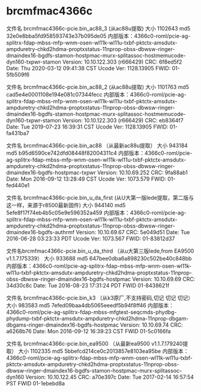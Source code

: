 # brcmfmac4366c

文件名 brcmfmac4366c-pcie.bin_ac88_3  (从ac88u提取)
大小 1102643 md5  32e0e8bba5fd958593743e37b095de05
内部版本：4366c0-roml/pcie-ag-splitrx-fdap-mbss-mfp-wnm-osen-wl11k-wl11u-txbf-pktctx-amsdutx-ampduretry-chkd2hdma-proptxstatus-11nprop-obss-dbwsw-ringer-dmaindex16-bgdfs-stamon-hostpmac-murx-splitassoc-hostmemucode-dyn160-txpwr-stamon Version: 10.10.122.303 (r666429) CRC: 6f8ed5f2 Date: Thu 2020-03-12 09:41:38 CST Ucode Ver: 1128.13905 FWID: 01-5fb509f6

文件名 brcmfmac4366c-pcie.bin_ac88_2  (从ac88u提取)
大小 1101763  md5  cad5e4e0001108e194e081c07344fecc
内部版本：4366c0-roml/pcie-ag-splitrx-fdap-mbss-mfp-wnm-osen-wl11k-wl11u-txbf-pktctx-amsdutx-ampduretry-chkd2hdma-proptxstatus-11nprop-obss-dbwsw-ringer-dmaindex16-bgdfs-stamon-hostpmac-murx-splitassoc-hostmemucode-dyn160-txpwr-stamon Version: 10.10.122.303 (r666429) CRC: eb8364f7 Date: Tue 2019-07-23 16:39:31 CST Ucode Ver: 1128.13905 FWID: 01-fa431ba7

文件名 brcmfmac4366c-pcie.bin_ac88  （从最新ac88u提取）
大小 943184 md5 b95d6590ce742dfd08448f82004311c4
内部版本：4366c0-roml/pcie-ag-splitrx-fdap-mbss-mfp-wnm-osen-wl11k-wl11u-txbf-pktctx-amsdutx-ampduretry-chkd2hdma-proptxstatus-11nprop-obss-dbwsw-ringer-dmaindex16-bgdfs-hostpmac-txpwr Version: 10.10.69.252 CRC: 9fa88ab1 Date: Mon 2016-09-12 13:28:49 CST Ucode Ver: 1073.579 FWID: 01-fed440e1

文件名 brcmfmac4366c-pcie.bin_u_da_first  (从U大第一版lede提取，第二版与这一样，来源于r8500最新固件)
大小 944140  md5  5efe8f17f74eb4b5c05e9e596352a459
内部版本：4366c0-roml/pcie-ag-splitrx-fdap-mbss-mfp-wnm-osen-wl11k-wl11u-txbf-pktctx-amsdutx-ampduretry-chkd2hdma-proptxstatus-11nprop-obss-dbwsw-ringer-dmaindex16-bgdfs-authrmf Version: 10.10.69.67 CRC: 5e049d51 Date: Tue 2016-06-28 03:23:33 PDT Ucode Ver: 1073.567 FWID: 01-83812d37

文件名brcmfmac4366c-pcie.bin_u_da_third （从u大第三版lede,from EA9500 v1.1.7.175339）
大小 933688 md5 647bee0dba6a898230c502be40c848bb
内部版本：4366c0-roml/pcie-ag-splitrx-fdap-mbss-mfp-wnm-osen-wl11k-wl11u-txbf-pktctx-amsdutx-ampduretry-chkd2hdma-proptxstatus-11nprop-obss-dbwsw-ringer-dmaindex16-bgdfs-hostpmac Version: 10.10.69.69 CRC: 34d30c8c Date: Tue 2016-08-23 17:31:24 PDT FWID 01-8438621f

文件名 brcmfmac4366c-pcie.bin_k3  （从k3原厂,不支持密码,切记 切记 切记）
大小  983583 md5 7efed09baa4db5065eeedf5b94f8ff46
内部版本：4366c0-roml/pcie-ag-splitrx-fdap-mbss-mfgtest-seqcmds-phydbg-phydump-txbf-pktctx-amsdutx-ampduretry-chkd2hdma-11nprop-dbgam-dbgams-ringer-dmaindex16-bgdfs-hostpmac Version: 10.10.69.74 CRC: a6268b76 Date: Mon 2016-09-12 16:39:23 CST FWID 01-5c0166fa 

文件名 brcmfmac4366c-pcie.bin_ea9500  （从最新ea9500 v1.1.7.179240提取）
大小 1102335 md5 5bbefcd214ce0c2013857e8103ea95be
内部版本：4366c0-roml/pcie-ag-splitrx-fdap-mbss-mfp-wnm-osen-wl11k-wl11u-txbf-pktctx-amsdutx-ampduretry-chkd2hdma-proptxstatus-11nprop-obss-dbwsw-ringer-dmaindex16-bgdfs-stamon-hostpmac-murx-splitassoc-dyn160 Version: 10.10.122.45 CRC: a70e397c Date: Tue 2017-02-14 16:57:54 PST FWID 01-1ebebd8a
